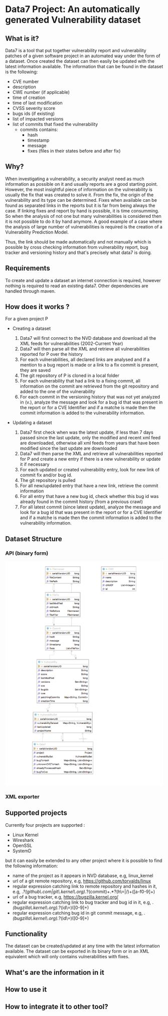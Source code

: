 # Data7 Project: An automatically generated Vulnerability dataset

## What is it?

Data7 is a tool that put together vulnerability report and vulnerability patches  of a given software project in an automated way under the form of a dataset. Once created the dataset can then easily be updated with the latest information available. The information that can be found in the dataset is the following:
    
* CVE number
* description
* CWE number (if applicable)
* time of creation 
* time of last modification
* CVSS severity score
* bugs ids (if existing)   
* list of impacted versions
* list of commits that fixed the vulnerability
    * commits contains:
        * hash
        * timestamp
        * message
        * fixes (files in their states before and after fix)


## Why? 

When investigating a vulnerability, a security analyst need as much information as possible on it and usually reports are a good starting point. However, the most insightful piece of information on the vulnerability is usually the fix that was created to solve it. From the fix, the origin of the vulnerability and its type can be determined. Fixes when available can be found as separated links in the reports but it is far from being always the case. 
If linking fixes and report by hand is possible, it is time consumming. So when the analysis of not one but many vulnerabilities is considered then it is not possible to do it by hand anymore. A good example of a case where the analysis of large number of vulnerabilities is required is the creation of a Vulnerability Prediction Model. 

Thus, the link should be made automatically and not manually which is possible by cross checking information from vulnerability report, bug tracker and versioning history and that's precisely what data7 is doing.

## Requirements

To create and update a dataset an internet connection is required, however nothing is required to read an existing data7.
Other dependencies are handled through maven.

## How does it works ?
For a given project P

* Creating a dataset
    1. Data7 will first connect to the NVD database and download all the XML feeds for vulnerabilities (2002-Current Year)
    2. Data7 will then parse all the XML and retrieve all vulnerabilities reported for P over the history
    3. For each vulnerabilities, all declared links are analysed and if a mention to a bug report is made or a link to a fix commit is present, they are saved
    4. The git repository of P is cloned in a local folder
    5. For each vulnerability that had a link to a fixing commit, all information on the commit are retrieved from the git repository and added to the one of the vulnerability
    6. For each commit in the versioning history that was not yet analyzed in (v.), analyze the message and look for a bug id that was present in the report or for a CVE Identifier and if a matche is made then the commit information is added to the vulnerability information.


* Updating a dataset
    1. Data7 first check when was the latest update, if less than 7 days passed since the last update, only the modified and recent xml feed are downloaded, otherwise all xml feeds from years that have been modified since the last update are downloaded
    2. Data7 will then parse the XML and retrieve all vulnerabilities reported for P and create a new entry if there is a new vulnerability or update it if necessary
    3. For each updated or created vulnerability entry, look for new link of commit fix and/or bug id.
    4. The git repository is pulled
    5. For all new/updated entry  that have a new link, retrieve the commit information
    6. For all entry that have a new bug id, check whether this bug id was already found in the commit history (from a previous crawl)
    7. For all latest commit (since latest update), analyze the message and look for a bug id that was present in the report or for a CVE Identifier and if a matche is made then the commit information is added to the vulnerability information. 


## Dataset Structure

### API (binary form)

![schema](doc/model.png)


### XML exporter



## Supported projects

Currently four projects are supported :

* Linux Kernel
* Wireshark
* OpenSSL
* SystemD

but it can easily be extended to any other project where it is possible to find the following information:

*  name of the project as it appears in NVD database, e.g, linux_kernel
*  url of a git remote repository, e.g, https://github.com/torvalds/linux
*  regular expression catching link to remote repository and hashes in it, e.g, .*?(github\\.com|git\\.kernel\\.org).*?(commit)+.*?(h\\=|/)+([a-f0-9]+)
*  url of a bug tracker, e.g, https://bugzilla.kernel.org/
*  regular expression catching link to bug tracker and bug id in it, e.g, .*(bugzilla\\.kernel\\.org).*?(id\\=)([0-9]+)
*  regular expression catching bug id in git commit message, e.g, .*(bugzilla\\.kernel\\.org).*?(id\\=)([0-9]+)


## Functionality

The dataset can be created/updated at any time with the latest information available. 
The dataset can be exported in its binary form or in an XML equivalent which will only contains vulnerabilities with fixes.



## What's are the information in it

## How to use it

## How to integrate it to other tool?


